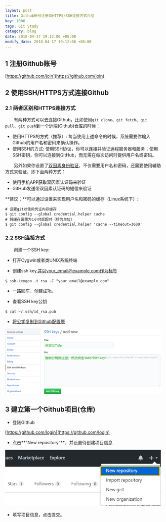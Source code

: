 ```yaml
---
layout: post
title: Github账号注册及HTTPS/SSH连接方式介绍
key: 1006
tags: Git Study
category: blog
date: 2018-04-17 19:12:00 +08:00
modify_date: 2018-04-17 19:12:00 +08:00
---
```

## 1 注册Github账号

[https://github.com/join](https://github.com/join)

## 2 使用SSH/HTTPS方式连接Github

### 2.1 两者区别和HTTPS连接方式

&emsp;&emsp;有两种方式可以去连接Github，比如使用`git clone`、`git fetch`、`git pull`、`git push`到一个远端(Github)仓库的时候：

- 使用HTTPS的方式（推荐）: 每当使用上述命令的时候，系统需要你输入Github的用户名和密码来确认操作。
- 使用SSH的方式: 使用SSH协议，你可以连接并验证远程服务器和服务；使用SSH密钥，你可以连接到GitHub，而无需在每次访问时提供用户名或密码。

&emsp;&emsp;另外如果你设置了[双因素身份验证](https://help.github.com/articles/securing-your-account-with-two-factor-authentication-2fa/)，不仅需要用户名和密码，还需要使用辅助方式来验证，即下面两种方式：

- 使用手机APP获取双因素认证码来验证
- GitHub发送带双因素认证码的短信来验证


**建议：**可以通过设置来实现用户名和密码的缓存（Linux系统下）:

```
# 设置git以使用凭证内存缓存
$ git config --global credential.helper cache
# 将缓存设置为1小时后超时（秒为单位）
$ git config --global credential.helper 'cache --timeout=3600'

```
### 2.2 SSH连接方式

&emsp;&emsp;创建一个SSH key:

- 打开Cygwin或者类UNIX系统终端

- 创建ssh key,并以your_email@example.com作为标签

`$ ssh-keygen -t rsa -C "your_email@example.com"`

- 一路回车，创建成功。

- 查看SSH key公钥

`$ cat ~/.ssh/id_rsa.pub`

- [将公钥复制到Github配置项](https://help.github.com/articles/adding-a-new-ssh-key-to-your-github-account/)

![](https://github.com/yicm/Images/blob/master/blog/git_register_1.png?raw=true)

## 3 建立第一个Github项目(仓库)

- 登陆Github

[https://github.com/login](https://github.com/login)

- 点击**“New repository”**，并设置待创建项目信息

![](https://github.com/yicm/Images/blob/master/blog/git_register_2.png?raw=true)

- 填写项目信息，点击提交。
